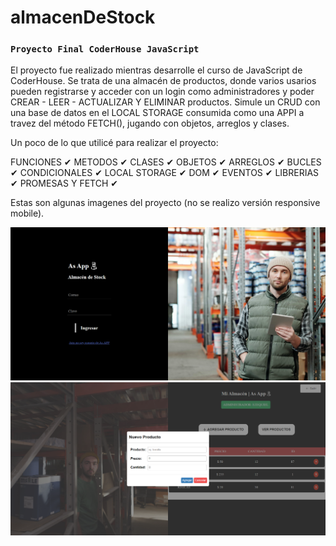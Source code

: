 # almacenDeStock

### `Proyecto Final CoderHouse JavaScript`

El proyecto fue realizado mientras desarrolle el curso de JavaScript de CoderHouse.
Se trata de una almacén de productos, donde varios usarios pueden registrarse y acceder con un login como administradores y poder CREAR - LEER - ACTUALIZAR Y ELIMINAR productos. 
Simule un CRUD con una base de datos en el LOCAL STORAGE consumida como una APPI a travez del método FETCH(), jugando con objetos, arreglos y clases.

Un poco de lo que utilicé para realizar el proyecto:

   FUNCIONES  ✔
   METODOS  ✔
   CLASES  ✔
   OBJETOS  ✔
   ARREGLOS  ✔
   BUCLES ✔
   CONDICIONALES ✔
   LOCAL STORAGE ✔
   DOM  ✔
   EVENTOS ✔
   LIBRERIAS ✔
   PROMESAS Y FETCH ✔



Estas son algunas imagenes del proyecto (no se realizo versión responsive mobile).

<img src="images/captura-index.png" alt="index">
<img src="images/captura-almacen.png" alt="almacen">